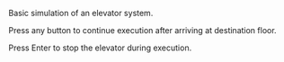 Basic simulation of an elevator system.


Press any button to continue execution after arriving at destination floor.

Press Enter to stop the elevator during execution.
